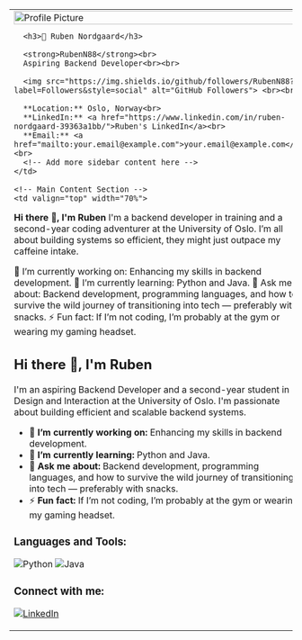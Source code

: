 <table>
  <tr>
    <!-- Sidebar Section -->
    <td valign="top" width="30%">
      <img src="https://github.com/RubenN88/RubenN88/blob/main/profile-pic.jpg" width="100%" alt="Profile Picture">

      <h3>🎯 Ruben Nordgaard</h3>

      <strong>RubenN88</strong><br>
      Aspiring Backend Developer<br><br>

      <img src="https://img.shields.io/github/followers/RubenN88?label=Followers&style=social" alt="GitHub Followers"> <br><br>

      **Location:** Oslo, Norway<br>
      **LinkedIn:** <a href="https://www.linkedin.com/in/ruben-nordgaard-39363a1bb/">Ruben's LinkedIn</a><br>
      **Email:** <a href="mailto:your.email@example.com">your.email@example.com</a><br>
      <!-- Add more sidebar content here -->
    </td>

    <!-- Main Content Section -->
    <td valign="top" width="70%">

**Hi there 👋, I'm Ruben**
  I'm a backend developer in training and a second-year coding adventurer at the University of Oslo. 
  I’m all about building systems so efficient, they might just outpace my caffeine intake.
  
  🔭 I’m currently working on: Enhancing my skills in backend development.
  🌱 I’m currently learning: Python and Java.
  💬 Ask me about: Backend development, programming languages, and how to survive the wild journey of transitioning into tech — preferably with snacks.
  ⚡ Fun fact: If I’m not coding, I’m probably at the gym or wearing my gaming headset.


  ## Hi there 👋, I'm Ruben

I'm an aspiring Backend Developer and a second-year student in Design and Interaction at the University of Oslo. I'm passionate about building efficient and scalable backend systems.

- 🔭 **I’m currently working on:** Enhancing my skills in backend development.
- 🌱 **I’m currently learning:** Python and Java.
- 💬 **Ask me about:** Backend development, programming languages, and how to survive the wild journey of transitioning into tech — preferably with snacks.
- ⚡ **Fun fact:** If I’m not coding, I’m probably at the gym or wearing my gaming headset.

### Languages and Tools:

![Python](https://img.shields.io/badge/-Python-3776AB?logo=python&logoColor=white&style=flat)
![Java](https://img.shields.io/badge/-Java-007396?logo=java&logoColor=white&style=flat)

### Connect with me:

[![LinkedIn](https://img.shields.io/badge/-LinkedIn-0A66C2?logo=linkedin&logoColor=white&style=flat)](https://www.linkedin.com/in/ruben-nordgaard-39363a1bb/)
    </td>
  </tr>
</table>

